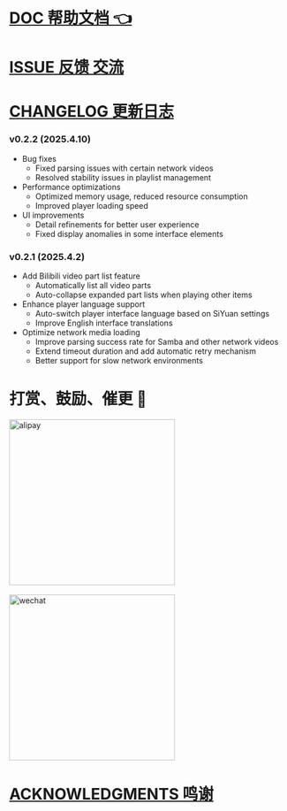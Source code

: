 # [DOC 帮助文档 👈](https://vcne5rvqxi9z.feishu.cn/wiki/KZSMwZk7JiyzFtkgmPUc8rHxnVh)

# [ISSUE 反馈 交流](https://vcne5rvqxi9z.feishu.cn/wiki/KZSMwZk7JiyzFtkgmPUc8rHxnVh#share-JcVadDDYzoViQNxltupcIrJxnSg)

# [CHANGELOG 更新日志](https://vcne5rvqxi9z.feishu.cn/wiki/KZSMwZk7JiyzFtkgmPUc8rHxnVh#share-QBqHdeY0VoHRKYxW42ec1M7Anyh)

### v0.2.2 (2025.4.10)
- Bug fixes
  - Fixed parsing issues with certain network videos
  - Resolved stability issues in playlist management
- Performance optimizations
  - Optimized memory usage, reduced resource consumption
  - Improved player loading speed
- UI improvements
  - Detail refinements for better user experience
  - Fixed display anomalies in some interface elements

### v0.2.1 (2025.4.2)
- Add Bilibili video part list feature
  - Automatically list all video parts
  - Auto-collapse expanded part lists when playing other items
- Enhance player language support
  - Auto-switch player interface language based on SiYuan settings
  - Improve English interface translations
- Optimize network media loading
  - Improve parsing success rate for Samba and other network videos
  - Extend timeout duration and add automatic retry mechanism
  - Better support for slow network environments

# 打赏、鼓励、催更 🎉

<div>
<img src="https://745201.xyz/e43d21e2c04f47ddcc294cd62a64e6f.jpg" alt="alipay" width="300" />
</div>
<br>
<div>
<img src="https://745201.xyz/c42d51ea098d3a8687eb50012d1689e.jpg" alt="wechat" width="300" />
</div>

# [ACKNOWLEDGMENTS 鸣谢](https://vcne5rvqxi9z.feishu.cn/wiki/KZSMwZk7JiyzFtkgmPUc8rHxnVh#share-PKecdG4eboPDjAxo4Apc0vuTnJb)